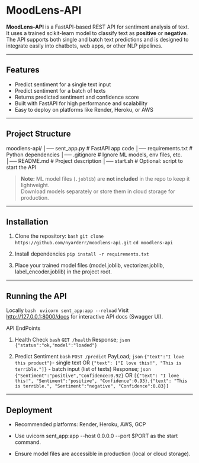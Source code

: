 # MoodLens-API

**MoodLens-API** is a FastAPI-based REST API for sentiment analysis of text.  
It uses a trained scikit-learn model to classify text as **positive** or **negative**. <br>
The API supports both single and batch text predictions and is designed to integrate easily into chatbots, web apps, or other NLP pipelines.

---

## Features

- Predict sentiment for a single text input
- Predict sentiment for a batch of texts
- Returns predicted sentiment and confidence score
- Built with FastAPI for high performance and scalability
- Easy to deploy on platforms like Render, Heroku, or AWS

---

## Project Structure

moodlens-api/
│── sent_app.py # FastAPI app code
│── requirements.txt # Python dependencies
│── .gitignore # Ignore ML models, env files, etc.
│── README.md # Project description
│── start.sh # Optional: script to start the API

> **Note:** ML model files (`.joblib`) are **not included** in the repo to keep it lightweight.  
> Download models separately or store them in cloud storage for production.

---

## Installation

1. Clone the repository:
`bash`
`git clone https://github.com/nyarderr/moodlens-api.git`
`cd moodlens-api`

2. Install dependencies
`pip install -r requirements.txt`

3. Place your trained model files (model.joblib, vectorizer.joblib, label_encoder.joblib) in the project root.

---

## Running the API

Locally
   `bash `
   `uvicorn sent_app:app --reload`
   Visit http://127.0.0.1:8000/docs for interactive API docs (Swagger UI).


API EndPoints

1. Health Check
   `bash`
   `GET /health`
   Response;
   `json `
   `{"status":"ok,"model":"loaded"}`


2. Predict Sentiment
   `bash`
   `POST /predict`
   PayLoad;
   `json`
   `{"text":"I love this product"}`- single text OR
   `{"text": ["I love this!", "This is terrible."]}` - batch input (list of texts)
   Response;
   `json`
   `{"Sentiment":"positive","Confidence:0.92}` OR
   `[{"text": "I love this!", "Sentiment":"positive", "Confidence":0.93},{"text": "This is terrible.", "Sentiment":"negative", "Confidence":0.83}]`

---

## Deployment

- Recommended platforms: Render, Heroku, AWS, GCP

- Use uvicorn sent_app:app --host 0.0.0.0 --port $PORT as the start command.

- Ensure model files are accessible in production (local or cloud storage).
   
   













